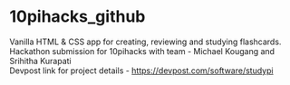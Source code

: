 # 10pihacks_github

Vanilla HTML & CSS app for creating, reviewing and studying flashcards. Hackathon submission for 10pihacks with team - Michael Kougang and Srihitha Kurapati <br/>
Devpost link for project details - https://devpost.com/software/studypi
